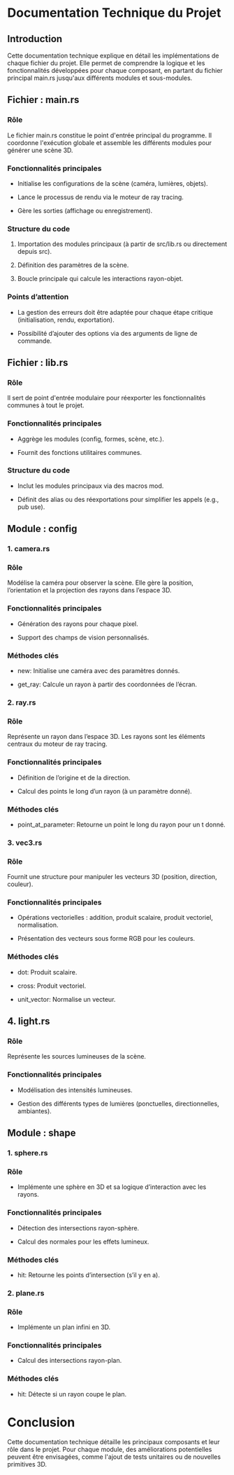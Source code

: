 # Documentation Technique du Projet

## Introduction

Cette documentation technique explique en détail les implémentations de chaque fichier du projet. Elle permet de comprendre la logique et les fonctionnalités développées pour chaque composant, en partant du fichier principal main.rs jusqu'aux différents modules et sous-modules.

## Fichier : main.rs

### Rôle

Le fichier main.rs constitue le point d'entrée principal du programme. Il coordonne l'exécution globale et assemble les différents modules pour générer une scène 3D.

### Fonctionnalités principales

* Initialise les configurations de la scène (caméra, lumières, objets).

* Lance le processus de rendu via le moteur de ray tracing.

* Gère les sorties (affichage ou enregistrement).

### Structure du code

1. Importation des modules principaux (à partir de src/lib.rs ou directement depuis src).

2. Définition des paramètres de la scène.

3. Boucle principale qui calcule les interactions rayon-objet.

### Points d’attention

* La gestion des erreurs doit être adaptée pour chaque étape critique (initialisation, rendu, exportation).

* Possibilité d’ajouter des options via des arguments de ligne de commande.

## Fichier : lib.rs

### Rôle

Il sert de point d'entrée modulaire pour réexporter les fonctionnalités communes à tout le projet.

### Fonctionnalités principales

* Aggrège les modules (config, formes, scène, etc.).

* Fournit des fonctions utilitaires communes.

### Structure du code

* Inclut les modules principaux via des macros mod.

* Définit des alias ou des réexportations pour simplifier les appels (e.g., pub use).

## Module : config

### 1. camera.rs

### Rôle

Modélise la caméra pour observer la scène. Elle gère la position, l’orientation et la projection des rayons dans l’espace 3D.

### Fonctionnalités principales

* Génération des rayons pour chaque pixel.

* Support des champs de vision personnalisés.

### Méthodes clés

* new: Initialise une caméra avec des paramètres donnés.

* get_ray: Calcule un rayon à partir des coordonnées de l’écran.

### 2. ray.rs

### Rôle

Représente un rayon dans l’espace 3D. Les rayons sont les éléments centraux du moteur de ray tracing.

### Fonctionnalités principales

* Définition de l’origine et de la direction.

* Calcul des points le long d’un rayon (à un paramètre donné).

### Méthodes clés

* point_at_parameter: Retourne un point le long du rayon pour un t donné.

### 3. vec3.rs

### Rôle

Fournit une structure pour manipuler les vecteurs 3D (position, direction, couleur).

### Fonctionnalités principales

* Opérations vectorielles : addition, produit scalaire, produit vectoriel, normalisation.

* Présentation des vecteurs sous forme RGB pour les couleurs.

### Méthodes clés

* dot: Produit scalaire.

* cross: Produit vectoriel.

* unit_vector: Normalise un vecteur.

## 4. light.rs

### Rôle

Représente les sources lumineuses de la scène.

### Fonctionnalités principales

* Modélisation des intensités lumineuses.

* Gestion des différents types de lumières (ponctuelles, directionnelles, ambiantes).

## Module : shape

### 1. sphere.rs

### Rôle

* Implémente une sphère en 3D et sa logique d’interaction avec les rayons.

### Fonctionnalités principales

* Détection des intersections rayon-sphère.

* Calcul des normales pour les effets lumineux.

### Méthodes clés

* hit: Retourne les points d’intersection (s’il y en a).

### 2. plane.rs

### Rôle

* Implémente un plan infini en 3D.

### Fonctionnalités principales

* Calcul des intersections rayon-plan.

### Méthodes clés

* hit: Détecte si un rayon coupe le plan.

# Conclusion

Cette documentation technique détaille les principaux composants et leur rôle dans le projet. Pour chaque module, des améliorations potentielles peuvent être envisagées, comme l'ajout de tests unitaires ou de nouvelles primitives 3D.